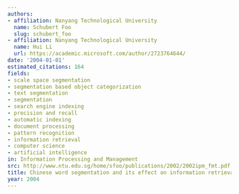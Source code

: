 ```yaml
---
authors:
- affiliation: Nanyang Technological University
  name: Schubert Foo
  slug: schubert_foo
- affiliation: Nanyang Technological University
  name: Hui Li
  url: https://academic.microsoft.com/author/2723764644/
date: '2004-01-01'
estimated_citations: 164
fields:
- scale space segmentation
- segmentation based object categorization
- text segmentation
- segmentation
- search engine indexing
- precision and recall
- automatic indexing
- document processing
- pattern recognition
- information retrieval
- computer science
- artificial intelligence
in: Information Processing and Management
src: http://www.ntu.edu.sg/home/sfoo/publications/2002/2002ipm_fmt.pdf
title: Chinese word segmentation and its effect on information retrieval
year: 2004
---
```

